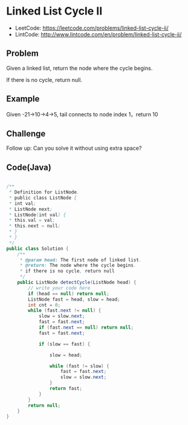 Linked List Cycle II
===

- LeetCode: https://leetcode.com/problems/linked-list-cycle-ii/
- LintCode: http://www.lintcode.com/en/problem/linked-list-cycle-ii/


Problem
-------

Given a linked list, return the node where the cycle begins.

If there is no cycle, return null.

Example
-------

Given -21->10->4->5, tail connects to node index 1，return 10



Challenge
---------

Follow up:
Can you solve it without using extra space?



Code(Java)
----------

```java

/**
 * Definition for ListNode.
 * public class ListNode {
 * int val;
 * ListNode next;
 * ListNode(int val) {
 * this.val = val;
 * this.next = null;
 * }
 * }
 */
public class Solution {
    /**
     * @param head: The first node of linked list.
     * @return: The node where the cycle begins.
     * if there is no cycle, return null
     */
    public ListNode detectCycle(ListNode head) {
        // write your code here
        if (head == null) return null;
        ListNode fast = head, slow = head;
        int cnt = 0;
        while (fast.next != null) {
            slow = slow.next;
            fast = fast.next;
            if (fast.next == null) return null;
            fast = fast.next;

            if (slow == fast) {

                slow = head;

                while (fast != slow) {
                    fast = fast.next;
                    slow = slow.next;
                }
                return fast;
            }
        }
        return null;
    }
}

```